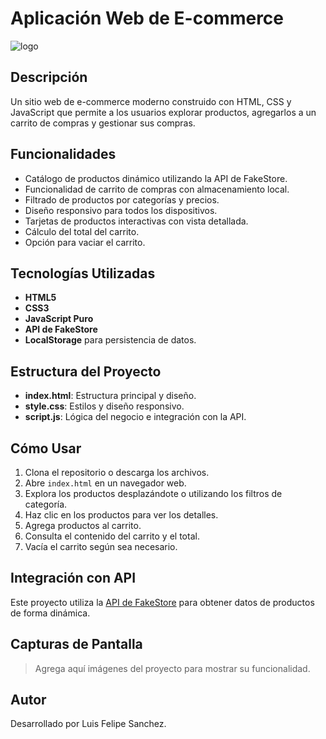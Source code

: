 # Aplicación Web de E-commerce
![logo](https://github.com/user-attachments/assets/8497ce39-82f7-4bf8-b587-0214cf14dd1a)
## Descripción  
Un sitio web de e-commerce moderno construido con HTML, CSS y JavaScript que permite a los usuarios explorar productos, agregarlos a un carrito de compras y gestionar sus compras.

## Funcionalidades  

- Catálogo de productos dinámico utilizando la API de FakeStore.  
- Funcionalidad de carrito de compras con almacenamiento local.  
- Filtrado de productos por categorías y precios.  
- Diseño responsivo para todos los dispositivos.  
- Tarjetas de productos interactivas con vista detallada.  
- Cálculo del total del carrito.  
- Opción para vaciar el carrito.  

## Tecnologías Utilizadas  
- **HTML5**  
- **CSS3**  
- **JavaScript Puro**  
- **API de FakeStore**  
- **LocalStorage** para persistencia de datos.  

## Estructura del Proyecto  
- **index.html**: Estructura principal y diseño.  
- **style.css**: Estilos y diseño responsivo.  
- **script.js**: Lógica del negocio e integración con la API.  

## Cómo Usar  
1. Clona el repositorio o descarga los archivos.  
2. Abre `index.html` en un navegador web.  
3. Explora los productos desplazándote o utilizando los filtros de categoría.  
4. Haz clic en los productos para ver los detalles.  
5. Agrega productos al carrito.  
6. Consulta el contenido del carrito y el total.  
7. Vacía el carrito según sea necesario.  

## Integración con API  
Este proyecto utiliza la [API de FakeStore](https://fakestoreapi.com/products) para obtener datos de productos de forma dinámica.

## Capturas de Pantalla  
> Agrega aquí imágenes del proyecto para mostrar su funcionalidad.

## Autor  
Desarrollado por Luis Felipe Sanchez.

